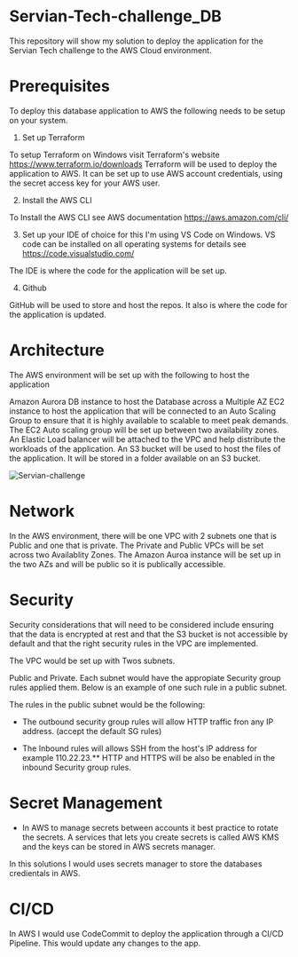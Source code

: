 # Servian-Tech-challenge_DB
This repository will show my solution to deploy the application for the Servian Tech challenge to the AWS Cloud environment.

# Prerequisites

To deploy this database application to AWS the following needs to be setup on your system.

1. Set up Terraform

To setup Terraform on Windows visit Terraform's website https://www.terraform.io/downloads
Terraform will be used to deploy the application to AWS. It can be set up to use AWS account credentials, using the secret access key for your AWS user.

2. Install the AWS CLI

To Install the AWS CLI see AWS documentation https://aws.amazon.com/cli/

3. Set up your IDE of choice for this I'm using VS Code on Windows. VS code can be installed on all operating systems for details see 
https://code.visualstudio.com/

The IDE is where the code for the application will be set up.

4. Github

GitHub will be used to store and host the repos. It also is where the code for the application is updated. 


# Architecture
The AWS environment will be set up with the following to host the application

Amazon Aurora DB instance to host the Database across a Multiple AZ 
EC2 instance to host the application that will be connected to an Auto Scaling Group to ensure that it is highly available to scalable to meet peak demands. The EC2 Auto scaling group will be set up between two availability zones. 
An Elastic Load balancer will be attached to the VPC and help distribute the workloads of the application. 
An S3 bucket will be used to host the files of the application. It will be stored in a folder available on an S3 bucket.

 ![Servian-challenge](https://user-images.githubusercontent.com/13935623/188301970-d8047494-0dfa-4655-83d8-67493a6f7f56.jpg)

# Network
In the AWS environment, there will be one VPC with 2 subnets one that is Public and one that is private. The Private and Public VPCs will be set across two Availablity Zones. The Amazon Auroa instance will be set up in the two AZs and will be public so it is publically accessible. 

# Security

Security considerations that will need to be considered include ensuring that the data is encrypted at rest and that the S3 bucket is not accessible by default and that the right security rules in the VPC are implemented. 

The VPC would be set up with Twos subnets.

Public and Private.
Each subnet would have the appropiate Security group rules applied them. Below is an example of one such rule in a public subnet.

The rules in the public subnet would be the following:

- The outbound security group rules will allow HTTP traffic fron any IP address. (accept the default SG rules)

- The Inbound rules will allows SSH from the host's IP address for example 110.22.23.** HTTP and HTTPS will be also be enabled in the inbound Security group rules.

# Secret Management

- In AWS to manage secrets between accounts it best practice to rotate the secrets. A services that lets you create secrets is called AWS KMS and the keys can be stored in AWS secrets manager. 

In this solutions I would uses secrets manager to store the databases credientals in AWS. 

# CI/CD

In AWS I would use CodeCommit to deploy the application through a CI/CD Pipeline. This would update any changes to the app.


